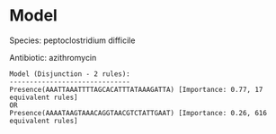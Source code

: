 
# Model

Species: peptoclostridium difficile

Antibiotic: azithromycin

```
Model (Disjunction - 2 rules):
------------------------------
Presence(AAATTAAATTTTAGCACATTTATAAAGATTA) [Importance: 0.77, 17 equivalent rules]
OR
Presence(AAAATAAGTAAACAGGTAACGTCTATTGAAT) [Importance: 0.26, 616 equivalent rules]

```

